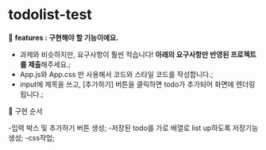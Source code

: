# todolist-test

📌 **features : 구현해야 할 기능이에요.**

- 과제와 비슷하지만, 요구사항이 훨씬 적습니다! **아래의 요구사항만 반영된 프로젝트를 제출**해주세요.;
- App.js와 App.css 만 사용해서 코드와 스타일 코드를 작성합니다.;
- input에 제목을 쓰고, [추가하기] 버튼을 클릭하면 todo가 추가되어 화면에 렌더링 됩니다.;

📌 구현 순서

-입력 박스 및 추가하기 버튼 생성;
-저장된 todo를 가로 배열로 list up하도록 저장기능 생성;
-css작업;
